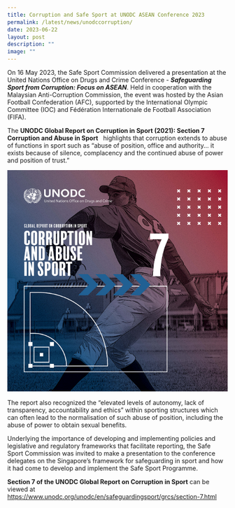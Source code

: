 ```yaml
---
title: Corruption and Safe Sport at UNODC ASEAN Conference 2023
permalink: /latest/news/unodccorruption/
date: 2023-06-22
layout: post
description: ""
image: ""
---
```

On 16 May 2023, the Safe Sport Commission delivered a presentation at the United Nations Office on Drugs and Crime Conference - ***Safeguarding Sport from Corruption: Focus on ASEAN***.  Held in cooperation with the Malaysian Anti-Corruption Commission, the event was hosted by the Asian Football Confederation (AFC), supported by the International Olympic Committee (IOC) and Fédération Internationale de Football Association (FIFA).


The **UNODC Global Report on Corruption in Sport (2021): Section 7 Corruption and Abuse in Sport**   highlights that corruption extends to abuse of functions in sport such as “abuse of position, office and authority… it exists because of silence, complacency and the continued abuse of power and position of trust.”

![picture of Section 7 of UNODC Report](/images/undoc7.png)


The report also recognized the “elevated levels of autonomy, lack of transparency, accountability and ethics” within sporting structures which can often lead to the normalisation of such abuse of position, including the abuse of power to obtain sexual benefits.

Underlying the importance of developing and implementing policies and legislative and regulatory frameworks that facilitate reporting, the Safe Sport Commission was invited to make a presentation to the conference delegates on the Singapore’s framework for safeguarding in sport and how it had come to develop and implement the Safe Sport Programme. 


**Section 7 of the UNODC Global Report on Corruption in Sport** can be viewed at https://www.unodc.org/unodc/en/safeguardingsport/grcs/section-7.html